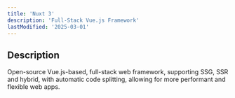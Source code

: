 ```yaml
---
title: 'Nuxt 3'
description: 'Full-Stack Vue.js Framework'
lastModified: '2025-03-01'
---
```


## Description

Open-source Vue.js-based, full-stack web framework,  supporting SSG, SSR and hybrid, with automatic code splitting, allowing for more performant and flexible web apps.
